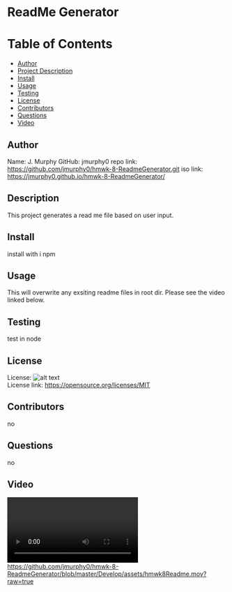 
  # ReadMe Generator

  # Table of Contents
  * [Author](##Author)
  * [Project Description](##Description)
  * [Install](##Install)
  * [Usage](##Usage)
  * [Testing](##Testing)
  * [License](##License)
  * [Contributors](##Contributors)
  * [Questions](##Questions)
  * [Video](##Vidoe)
   
  
  ## Author 
  Name: J. Murphy 
  GitHub: jmurphy0
  repo link: https://github.com/jmurphy0/hmwk-8-ReadmeGenerator.git
  iso link: https://jmurphy0.github.io/hmwk-8-ReadmeGenerator/

  ## Description 
  This project generates a read me file based on user input.

  ## Install 
  install with i npm

  ## Usage 
  This will overwrite any exsiting readme files in root dir. Please see the video linked below.

  ## Testing 
  test in node

  ## License 
  License:   ![alt text](https://img.shields.io/badge/License-MIT-yellow.svg)  
  License link: https://opensource.org/licenses/MIT

  ## Contributors 
  no

  ## Questions 
  no

  ## Video

![alt text](Develop/assets/hmwk8ReadmeLowres.mov)
https://github.com/jmurphy0/hmwk-8-ReadmeGenerator/blob/master/Develop/assets/hmwk8Readme.mov?raw=true
